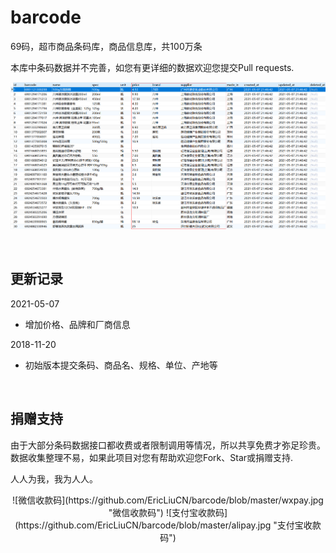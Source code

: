 # barcode
69码，超市商品条码库，商品信息库，共100万条  

本库中条码数据并不完善，如您有更详细的数据欢迎您提交Pull requests.

![条码库截图](https://github.com/EricLiuCN/barcode/blob/master/preview.png "商品条码库") 
   
&nbsp;
&nbsp;
## 更新记录
2021-05-07  
  * 增加价格、品牌和厂商信息  

2018-11-20  
  * 初始版本提交条码、商品名、规格、单位、产地等  

&nbsp;
&nbsp;
## 捐赠支持
由于大部分条码数据接口都收费或者限制调用等情况，所以共享免费才弥足珍贵。  
数据收集整理不易，如果此项目对您有帮助欢迎您Fork、Star或捐赠支持.   

人人为我，我为人人。  

<center class="half">
![微信收款码](https://github.com/EricLiuCN/barcode/blob/master/wxpay.jpg "微信收款码") ![支付宝收款码](https://github.com/EricLiuCN/barcode/blob/master/alipay.jpg "支付宝收款码") 
 </center>